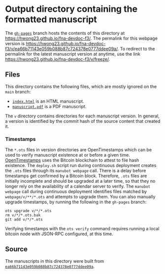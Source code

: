 # Output directory containing the formatted manuscript

The [`gh-pages`](https://github.com/hwong23/fna-devdoc-f3/tree/gh-pages) branch hosts the contents of this directory at <https://hwong23.github.io/fna-devdoc-f3/>.
The permalink for this webpage version is <https://hwong23.github.io/fna-devdoc-f3/v/ea66b71143e059b088b87c724378e0777ddee09a/>.
To redirect to the permalink for the latest manuscript version at anytime, use the link <https://hwong23.github.io/fna-devdoc-f3/v/freeze/>.

## Files

This directory contains the following files, which are mostly ignored on the `main` branch:

+ [`index.html`](index.html) is an HTML manuscript.
+ [`manuscript.pdf`](manuscript.pdf) is a PDF manuscript.

The `v` directory contains directories for each manuscript version.
In general, a version is identified by the commit hash of the source content that created it.

### Timestamps

The `*.ots` files in version directories are OpenTimestamps which can be used to verify manuscript existence at or before a given time.
[OpenTimestamps](https://opentimestamps.org/) uses the Bitcoin blockchain to attest to file hash existence.
The `deploy.sh` script run during continuous deployment creates the `.ots` files through its `manubot webpage` call.
There is a delay before timestamps get confirmed by a Bitcoin block.
Therefore, `.ots` files are initially incomplete and should be upgraded at a later time, so that they no longer rely on the availability of a calendar server to verify.
The `manubot webpage` call during continuous deployment identifies files matched by `webpage/v/**/*.ots` and attempts to upgrade them.
You can also manually upgrade timestamps, by running the following in the `gh-pages` branch:

```shell
ots upgrade v/*/*.ots
rm v/*/*.ots.bak
git add v/*/*.ots
```

Verifying timestamps with the `ots verify` command requires running a local bitcoin node with JSON-RPC configured, at this time.

## Source

The manuscripts in this directory were built from
[`ea66b71143e059b088b87c724378e0777ddee09a`](https://github.com/hwong23/fna-devdoc-f3/commit/ea66b71143e059b088b87c724378e0777ddee09a).

